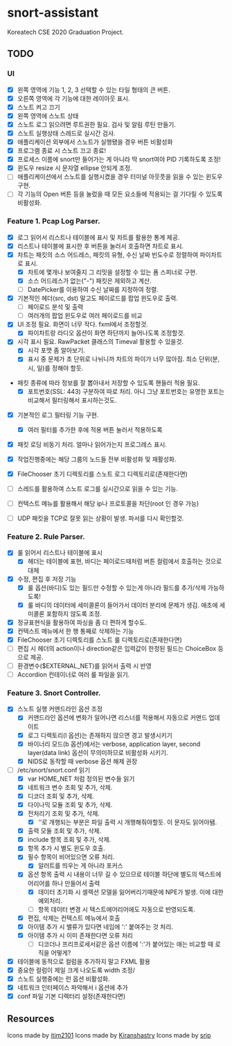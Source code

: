 # snort-assistant
Koreatech CSE 2020 Graduation Project.

## TODO
### UI
- [X] 왼쪽 영역에 기능 1, 2, 3 선택할 수 있는 타일 형태의 큰 버튼.
- [X] 오른쪽 영역에 각 기능에 대한 레이아웃 표시.
- [X] 스노트 켜고 끄기
- [X] 왼쪽 영역에 스노트 상태
- [X] 스노트 로그 읽으려면 루트권한 필요. 검사 및 알림 루틴 만들기.
- [X] 스노트 실행상태 스레드로 실시간 검사.
- [X] 애플리케이션 외부에서 스노트가 실행됐을 경우 버튼 비활성화
- [X] 프로그램 종료 시 스노트 끄고 종료!
- [X] 프로세스 이름에 snort만 들어가는 게 아니라 딱 snort여야 PID 기록하도록 조정!
- [X] 윈도우 resize 시 문자열 ellipse 안되게 조정.
- [ ] 애플리케이션에서 스노트를 실행시켰을 경우 터미널 아웃풋을 읽을 수 있는 윈도우 구현.
- [ ] 각 기능의 Open 버튼 등을 눌렀을 때 모든 요소들에 적용되는 걸 기다릴 수 있도록 비활성화.

### Feature 1. Pcap Log Parser.
- [X] 로그 읽어서 리스트나 테이블에 표시 및 차트를 활용한 통계 제공.
- [X] 리스트나 테이블에 표시한 후 버튼을 눌러서 호출하면 차트로 표시.
- [X] 차트는 패킷의 소스 어드레스, 패킷의 유형, 수신 날짜 빈도수로 정렬하여 파이차트로 표시.
  - [X] 차트에 몇개나 보여줄지 그 리밋을 설정할 수 있는 폼 스피너로 구현.
  - [X] 소스 어드레스가 없는("-") 패킷은 제외하고 계산.
  - [ ] DatePicker를 이용하여 수신 날짜를 지정하여 정렬.
- [X] 기본적인 헤더(src, dst) 말고도 페이로드를 팝업 윈도우로 출력.
  - [ ] 페이로드 분석 및 출력
  - [ ] 여러개의 팝업 윈도우로 여러 페이로드를 비교
- [X] UI 조정 필요. 화면이 너무 작다. fxml에서 조정할것.
  - [X] 파이차트랑 라디오 옵션이 화면 하단까지 늘어나도록 조정할것.
- [X] 시각 표시 필요. RawPacket 클래스의 Timeval 활용할 수 있을것.
  - [X] 시각 포맷 좀 알아보기.
  - [X] 표시 중 문제가 초 단위로 나뉘니까 차트의 파이가 너무 많아짐. 최소 단위(분, 시, 일)를 정해야 할듯.
- 패킷 종류에 따라 정보를 잘 뽑아내서 저장할 수 있도록 핸들러 적용 필요.
  - [X] 포트번호(SSL: 443) 구분하여 따로 처리. 아니 그냥 포트번호는 유명한 포트는 비교해서 필터링해서 표시하는것도.
- [X] 기본적인 로그 필터링 기능 구현.
  - [X] 여러 필터를 추가한 후에 적용 버튼 눌러서 적용하도록
- [X] 패킷 로딩 비동기 처리. 얼마나 읽어가는지 프로그레스 표시.
- [X] 작업진행중에는 해당 그룹의 노드들 전부 비활성화 및 재활성화.
- [X] FileChooser 초기 디렉토리를 스노트 로그 디렉토리로(존재한다면)
- [ ] 스레드를 활용하여 스노트 로그를 실시간으로 읽을 수 있는 기능.
- [ ] 컨텍스트 메뉴를 활용해서 해당 ip나 프로토콜을 차단(root 인 경우 가능)
- [ ] UDP 패킷을 TCP로 잘못 읽는 상황이 발생. 파서를 다시 확인할것.


### Feature 2. Rule Parser.
- [X] 룰 읽어서 리스트나 테이블에 표시
  - [X] 헤더는 테이블에 표현, 바디는 페이로드때처럼 버튼 컬럼에서 호출하는 것으로 대체
- [X] 수정, 편집 후 저장 기능
  - [X] 룰 옵션(바디)도 있는 필드만 수정할 수 있는게 아니라 필드를 추가/삭제 가능하도록!
  - [X] 룰 바디의 데이터에 세미콜론이 들어가서 데이터 분리에 문제가 생김. 애초에 세미콜론 포함하지 않도록 조정.
- [X] 정규표현식을 활용하여 파싱을 좀 더 편하게 할수도.
- [X] 컨텍스트 메뉴에서 한 행 통째로 삭제하는 기능
- [X] FileChooser 초기 디렉토리를 스노트 룰 디렉토리로(존재한다면)
- [ ] 편집 시 헤더의 action이나 direction같은 입력값이 한정된 필드는 ChoiceBox 등으로 제공.
- [ ] 환경변수($EXTERNAL_NET)를 읽어서 출력 시 반영
- [ ] Accordion 컨테이너로 여러 룰 파일을 읽기.

### Feature 3. Snort Controller.
- [X] 스노트 실행 커맨드라인 옵션 조정
  - [X] 커맨드라인 옵션에 변화가 일어나면 리스너를 적용해서 자동으로 커맨드 업데이트
  - [X] 로그 디렉토리(l 옵션)는 존재하지 않으면 경고 발생시키기
  - [X] 바이너리 모드(b 옵션)에서는 verbose, application layer, second layer(data link) 옵션이 무의미하므로 비활성화 시키기.
  - [X] NIDS로 동작할 때 verbose 옵션 해제 권장
- [ ] /etc/snort/snort.conf 읽기
  - [X] var HOME_NET 처럼 정의된 변수들 읽기
  - [X] 네트워크 변수 조회 및 추가, 삭제.
  - [X] 디코더 조회 및 추가, 삭제.
  - [X] 다이나믹 모듈 조회 및 추가, 삭제.
  - [X] 전처리기 조회 및 추가, 삭제.
    - [X] '\'로 개행되는 부분은 파일 출력 시 개행해줘야할듯. 이 문자도 읽어야됌.
  - [X] 출력 모둘 조회 및 추가, 삭제.
  - [X] include 항목 조회 및 추가, 삭제.
  - [X] 항목 추가 시 별도 윈도우 호출.
  - [X] 필수 항목이 비어있으면 오류 처리.
    - [X] 알러트를 띄우는 게 아니라 포커스
  - [X] 옵션 항목 출력 시 내용이 너무 길 수 있으므로 테이블 하단에 별도의 텍스트에어리어를 하나 만들어서 출력
    - [X] 데이터 초기화 시 셀렉션 모델을 잃어버리기때문에 NPE가 발생. 이에 대한 예외처리.
    - [ ] 항목 데이터 변경 시 텍스트에어리어에도 자동으로 반영되도록.
  - [X] 편집, 삭제는 컨텍스트 메뉴에서 호출
  - [X] 아이템 추가 시 밸류가 있다면 네임에 ':' 붙여주는 것 처리.
  - [X] 아이템 추가 시 이미 존재한다면 오류 처리
    - [ ] 디코더나 프리프로세서같은 옵션 이름에 ':'가 붙어있는 애는 비교할 때 로직을 어떻게?
- [X] 테이블에 동적으로 컬럼을 추가하지 말고 FXML 활용
- [X] 중요한 컬럼이 제일 크게 나오도록 width 조정/
- [X] 스노트 실행중에는 런 옵션 비활성화.
- [X] 네트워크 인터페이스 파악해서 i 옵션에 추가
- [X] conf 파일 기본 디렉터리 설정(존재한다면)

## Resources
Icons made by [itim2101](https://www.flaticon.com/authors/itim2101)
Icons made by [Kiranshastry](https://www.flaticon.com/free-icon/rules_760172)
Icons made by [srip](https://www.flaticon.com/authors/srip)
